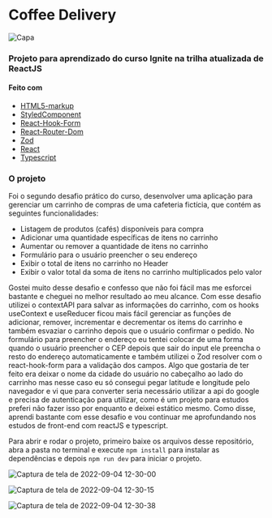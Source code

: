 # Coffee Delivery

![Capa](https://user-images.githubusercontent.com/80429145/188321299-894ea60e-a48b-4cd9-b668-0921f6ae20dc.png)


### Projeto para aprendizado do curso Ignite na trilha atualizada de ReactJS

#### Feito com

- [HTML5-markup](https://developer.mozilla.org/en-US/docs/Glossary/HTML5)
- [StyledComponent](https://styled-components.com/docs)
- [React-Hook-Form](https://react-hook-form.com/)
- [React-Router-Dom](https://reactrouter.com/en/v6.3.0/getting-started/overview)
- [Zod](https://zod.dev/)
- [React](https://pt-br.reactjs.org/docs/getting-started.html)
- [Typescript](https://www.typescriptlang.org/)

### O projeto

Foi o segundo desafio prático do curso, desenvolver uma aplicação para gerenciar um carrinho de compras de uma cafeteria fictícia, que contém as seguintes funcionalidades:

- Listagem de produtos (cafés) disponíveis para compra
- Adicionar uma quantidade específicas de itens no carrinho
- Aumentar ou remover a quantidade de itens no carrinho
- Formulário para o usuário preencher o seu endereço
- Exibir o total de itens no carrinho no Header
- Exibir o valor total da soma de itens no carrinho multiplicados pelo valor

Gostei muito desse desafio e confesso que não foi fácil mas me esforcei bastante e cheguei no melhor resultado ao meu alcance. Com esse desafio utilizei o contextAPI para salvar as informações do carrinho, com os hooks useContext e useReducer ficou mais fácil gerenciar as funções de adicionar, remover, incrementar e decrementar os items do carrinho e também esvaziar o carrinho depois que o usuário confirmar o pedido. No formulário para preencher o endereço eu tentei colocar de uma forma quando o usuário preencher o CEP depois que sair do input ele preencha o resto do endereço automaticamente e também utilizei o Zod resolver com o react-hook-form para a validação dos campos. Algo que gostaria de ter feito era deixar o nome da cidade do usuário no cabeçalho ao lado do carrinho mas nesse caso eu só consegui pegar latitude e longitude pelo navegador e vi que para converter seria necessário utilizar a api do google e precisa de autenticação para utilizar, como é um projeto para estudos preferi não fazer isso por enquanto e deixei estático mesmo. 
Como disse, aprendi bastante com esse desafio e vou continuar me aprofundando nos estudos de front-end com reactJS e typescript. 

Para abrir e rodar o projeto, primeiro baixe os arquivos desse repositório, abra a pasta no terminal e execute `npm install` para instalar as dependências e depois `npm run dev` para iniciar o projeto.

![Captura de tela de 2022-09-04 12-30-00](https://user-images.githubusercontent.com/80429145/188321376-d5069043-080e-44a4-af49-f1e8d418f819.png)

![Captura de tela de 2022-09-04 12-30-15](https://user-images.githubusercontent.com/80429145/188321379-a0f190f7-d6cf-4f8b-a4ee-d97448ce4e6d.png)

![Captura de tela de 2022-09-04 12-30-38](https://user-images.githubusercontent.com/80429145/188321382-e7626cc4-81b3-4588-8f6a-1ec5338f37bf.png)


